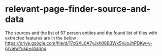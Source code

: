 # relevant-page-finder-source-and-data
The sources and the list of 97 person entites and the found list of files with extracted features are in the below :
https://drive.google.com/file/d/17cGXL0A7vJxh08B3Wk5VJoJhPDKw-v-p/view?usp=sharing
